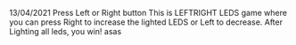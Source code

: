 13/04/2021 
Press Left or Right button This is LEFTRIGHT LEDS game where you can press Right to increase the lighted LEDS or Left to decrease. 
After Lighting all leds, you win!
 asas
